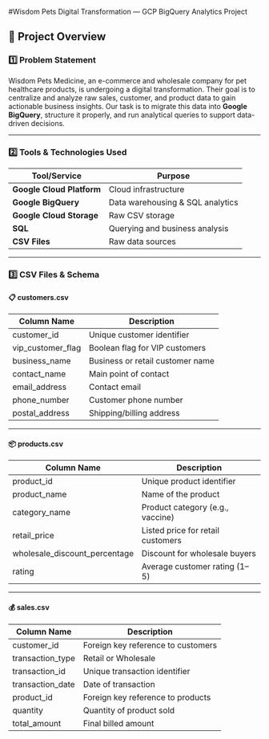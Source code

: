 #Wisdom Pets Digital Transformation — GCP BigQuery Analytics Project


## 📁 Project Overview

### 1️⃣ Problem Statement  
Wisdom Pets Medicine, an e-commerce and wholesale company for pet healthcare products, is undergoing a digital transformation. Their goal is to centralize and analyze raw sales, customer, and product data to gain actionable business insights. Our task is to migrate this data into **Google BigQuery**, structure it properly, and run analytical queries to support data-driven decisions.

---

### 2️⃣ Tools & Technologies Used  

| Tool/Service               | Purpose                              |
|----------------------------|--------------------------------------|
| **Google Cloud Platform**  | Cloud infrastructure                 |
| **Google BigQuery**        | Data warehousing & SQL analytics     |
| **Google Cloud Storage**   | Raw CSV storage                      |
| **SQL**                    | Querying and business analysis       |
| **CSV Files**              | Raw data sources                     |

---

### 3️⃣ CSV Files & Schema  

#### 📋 customers.csv  
| Column Name        | Description                        |
|--------------------|------------------------------------|
| customer_id        | Unique customer identifier         |
| vip_customer_flag  | Boolean flag for VIP customers     |
| business_name      | Business or retail customer name   |
| contact_name       | Main point of contact              |
| email_address      | Contact email                      |
| phone_number       | Customer phone number              |
| postal_address     | Shipping/billing address           |

---

#### 📦 products.csv  
| Column Name                 | Description                          |
|-----------------------------|--------------------------------------|
| product_id                  | Unique product identifier            |
| product_name                | Name of the product                  |
| category_name               | Product category (e.g., vaccine)     |
| retail_price                | Listed price for retail customers    |
| wholesale_discount_percentage | Discount for wholesale buyers    |
| rating                      | Average customer rating (1–5)        |

---

#### 💰 sales.csv  
| Column Name       | Description                              |
|-------------------|------------------------------------------|
| customer_id       | Foreign key reference to customers       |
| transaction_type  | Retail or Wholesale                      |
| transaction_id    | Unique transaction identifier            |
| transaction_date  | Date of transaction                      |
| product_id        | Foreign key reference to products        |
| quantity          | Quantity of product sold                 |
| total_amount      | Final billed amount                      |
